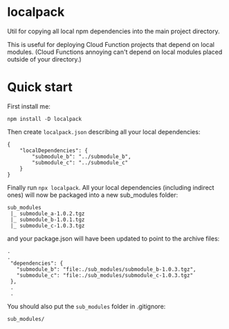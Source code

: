 # localpack
Util for copying all local npm dependencies into the main project directory.

This is useful for deploying Cloud Function projects that depend on local modules. (Cloud Functions annoying can't depend on local modules placed outside of your directory.)

# Quick start
First install me:
```
npm install -D localpack
```

Then create `localpack.json` describing all your local dependencies:
```
{
    "localDependencies": {
        "submodule_b": "../submodule_b",
        "submodule_c": "../submodule_c"
    }
}
```
Finally run `npx localpack`.
All your local dependencies (including indirect ones) will now be packaged into a new sub_modules folder:
```
sub_modules
 |_ submodule_a-1.0.2.tgz
 |_ submodule_b-1.0.1.tgz
 |_ submodule_c-1.0.3.tgz
 ```
 and your package.json will have been updated to point to the archive files:
 ```
 .
 .
  "dependencies": {
    "submodule_b": "file:./sub_modules/submodule_b-1.0.3.tgz",
    "submodule_c": "file:./sub_modules/submodule_c-1.0.3.tgz"
  },
  .
  .
  ```
You should also put the `sub_modules` folder in .gitignore:
```
sub_modules/
```